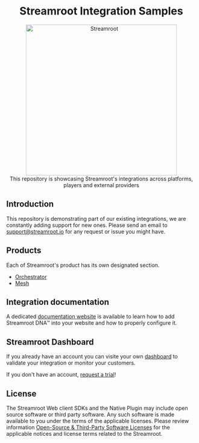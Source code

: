 <head>
  <link rel="icon" type="image/x-icon" href="../favicon.png" />
</head>
<h1 align="center">
  Streamroot Integration Samples
</h1>
<p align="center">
  <img alt="Streamroot" src="https://blog.streamroot.io/wp-content/uploads/2018/04/logo_typo_long.png" width="400" />
  <br />
  <span>This repository is showcasing Streamroot's integrations across platforms, players and external providers</span>
</p>


## Introduction

This repository is demonstrating part of our existing integrations, we are constantly adding support for new ones. Please send an email to [support@streamroot.io](mailto:support@streamroot.io) for any request or issue you might have.


## Products

Each of Streamroot's product has its own designated section.

- [Orchestrator](https://github.com/streamroot/streamroot-samples/tree/master/orchestrator/)
- [Mesh](https://github.com/streamroot/streamroot-samples/tree/master/dna/)

## Integration documentation

A dedicated [documentation website](https://support.streamroot.io/hc/en-us) is available to learn how to add Streamroot DNA™ into your website and how to properly configure it.

## Streamroot Dashboard

If you already have an account you can visite your own [dashboard](https://dashboard.streamroot.io) to validate your integration or monitor your customers.

If you don't have an account, [request a trial](https://streamroot.io/?request_trial=true)!

## License

The Streamroot Web client SDKs and the Native Plugin may include open source software or third party software. Any such software is made available to you under the terms of the applicable licenses. Please review information [Open-Source & Third-Party Software Licenses](https://streamroot.io/wp-content/uploads/2019/06/Open-Source-and-Third-Party-Software-v1-10Jun2019.pdf) for the applicable notices and license terms related to the Streamroot.
